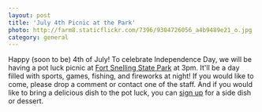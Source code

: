 ```yaml
---
layout: post
title: 'July 4th Picnic at the Park'
photo: http://farm8.staticflickr.com/7396/9304726056_a4b9489e21_o.jpg
category: general
---
```


Happy (soon to be) 4th of July! To celebrate Independence Day, we will be having a pot luck picnic at [Fort Snelling State Park](http://www.dnr.state.mn.us/state_parks/fort_snelling/index.html) at 3pm. It'll be a day filled with sports, games, fishing, and fireworks at night! If you would like to come, please drop a comment or contact one of the staff. And if you would like to bring a delicious dish to the pot luck, you can [sign up](https://docs.google.com/forms/d/1D12IiXZO-jCgR3-7XDWVH9HC1ouqA9SsHnxNtEcByUU/viewform) for a side dish or dessert.
